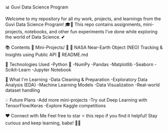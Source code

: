 📊 Guvi Data Science Program

Welcome to my repository for all my work, projects, and learnings from the Guvi Data Science Program! 🎓🧠
This repo contains assignments, mini-projects, notebooks, and other fun experiments I’ve done while exploring the world of Data Science. 💕

📚 Contents
📁 Mini-Projects/
    📄 🚀 NASA Near-Earth Object (NEO) Tracking & Insights using Public API
📄 README.md


🚀 Technologies Used
-Python 🐍
-NumPy
-Pandas
-Matplotlib
-Seaborn
-Scikit-Learn
-Jupyter Notebook

🎯 What I'm Learning
-Data Cleaning & Preparation
-Exploratory Data Analysis (EDA)
-Machine Learning Models
-Data Visualization
-Real-world dataset handling

💡 Future Plans
-Add more mini-projects
-Try out Deep Learning with TensorFlow/Keras
-Explore Kaggle competitions

❤️ Connect with Me
Feel free to star ⭐ this repo if you find it helpful!
Stay curious and keep learning, babe! 🌸✨
